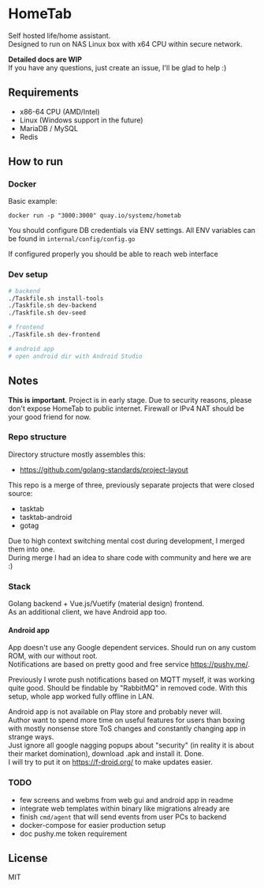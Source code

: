 # HomeTab

Self hosted life/home assistant.  
Designed to run on NAS Linux box with x64 CPU within secure network.  

**Detailed docs are WIP**  
If you have any questions, just create an issue, I'll be glad to help :)


## Requirements

- x86-64 CPU (AMD/Intel)
- Linux (Windows support in the future)
- MariaDB / MySQL
- Redis

## How to run

### Docker

Basic example:
```
docker run -p "3000:3000" quay.io/systemz/hometab
```
You should configure DB credentials via ENV settings. 
All ENV variables can be found in `internal/config/config.go`

If configured properly you should be able to reach web interface

### Dev setup

```bash
# backend
./Taskfile.sh install-tools
./Taskfile.sh dev-backend
./Taskfile.sh dev-seed

# frontend
./Taskfile.sh dev-frontend

# android app
# open android dir with Android Studio
```

## Notes

**This is important**. Project is in early stage. Due to security reasons, please don't expose HomeTab to public internet.
Firewall or IPv4 NAT should be your good friend for now.

### Repo structure

Directory structure mostly assembles this:
- https://github.com/golang-standards/project-layout

This repo is a merge of three, previously separate projects that were closed source:
- tasktab
- tasktab-android
- gotag

Due to high context switching mental cost during development, I merged them into one.  
During merge I had an idea to share code with community and here we are :)


### Stack

Golang backend + Vue.js/Vuetify (material design) frontend.  
As an additional client, we have Android app too.

#### Android app

App doesn't use any Google dependent services.
Should run on any custom ROM, with our without root.  
Notifications are based on pretty good and free service https://pushy.me/.

Previously I wrote push notifications based on MQTT myself, it was working quite good. Should be findable by "RabbitMQ" in removed code.
With this setup, whole app worked fully offline in LAN.

Android app is not available on Play store and probably never will.  
Author want to spend more time on useful features for users than boxing with mostly nonsense store ToS changes and constantly changing app in strange ways.  
Just ignore all google nagging popups about "security" (in reality it is about their market domination), download .apk and install it. Done.  
I will try to put it on https://f-droid.org/ to make updates easier.

### TODO

- few screens and webms from web gui and android app in readme
- integrate web templates within binary like migrations already are
- finish `cmd/agent` that will send events from user PCs to backend
- docker-compose for easier production setup
- doc pushy.me token requirement

## License

MIT
